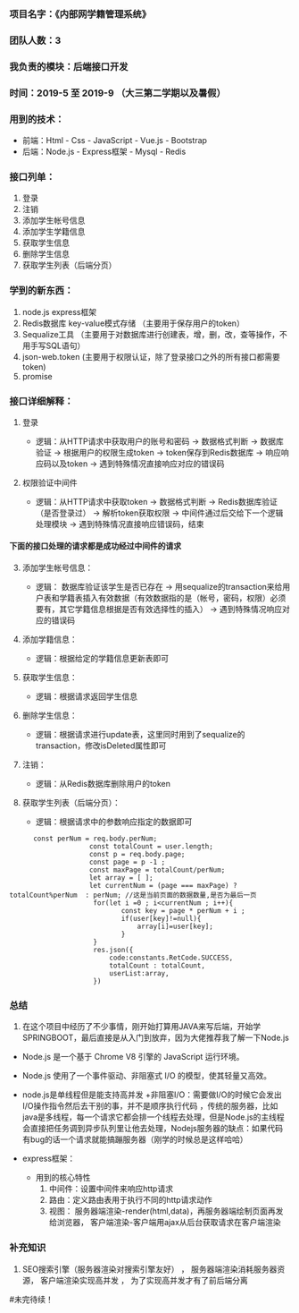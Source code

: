 ### 项目名字：《内部网学籍管理系统》 
### 团队人数：3
### 我负责的模块：后端接口开发
### 时间：2019-5 至 2019-9 （大三第二学期以及暑假）
### 用到的技术： 
+ 前端：Html - Css - JavaScript - Vue.js - Bootstrap
+ 后端：Node.js - Express框架 - Mysql - Redis

### 接口列单：
1. 登录
2. 注销
3. 添加学生帐号信息
4. 添加学生学籍信息
5. 获取学生信息
6. 删除学生信息
7. 获取学生列表（后端分页）

### 学到的新东西：
1. node.js express框架
2. Redis数据库 key-value模式存储 （主要用于保存用户的token）
3. Sequalize工具  （主要用于对数据库进行创建表，增，删，改，查等操作，不用手写SQL语句）
4. json-web.token (主要用于权限认证，除了登录接口之外的所有接口都需要token)
5. promise

### 接口详细解释：
1. 登录
    + 逻辑：从HTTP请求中获取用户的账号和密码 -> 数据格式判断 -> 数据库验证 -> 根据用户的权限生成token -> token保存到Redis数据库 -> 响应响应码以及token -> 遇到特殊情况直接响应对应的错误码

2. 权限验证中间件
    + 逻辑：从HTTP请求中获取token -> 数据格式判断 -> Redis数据库验证（是否登录过） -> 解析token获取权限 -> 中间件通过后交给下一个逻辑处理模块 -> 遇到特殊情况直接响应错误码，结束

#### 下面的接口处理的请求都是成功经过中间件的请求
3. 添加学生帐号信息：
    + 逻辑： 数据库验证该学生是否已存在  -> 用sequalize的transaction来给用户表和学籍表插入有效数据（有效数据指的是（帐号，密码，权限）必须要有，其它学籍信息根据是否有效选择性的插入）  -> 遇到特殊情况响应对应的错误码

4. 添加学籍信息：
    + 逻辑：根据给定的学籍信息更新表即可

5. 获取学生信息：
    + 逻辑：根据请求返回学生信息

6. 删除学生信息：
    + 逻辑：根据请求进行update表，这里同时用到了sequalize的transaction，修改isDeleted属性即可
 
7. 注销：
    + 逻辑：从Redis数据库删除用户的token

7. 获取学生列表（后端分页）：
    + 逻辑：根据请求中的参数响应指定的数据即可
```
      const perNum = req.body.perNum;
                    const totalCount = user.length;
                    const p = req.body.page;
                    const page = p -1 ;
                    const maxPage = totalCount/perNum;
                    let array = [ ];
                    let currentNum = (page === maxPage) ? totalCount%perNum  : perNum; //这是当前页面的数据数量,是否为最后一页
                     for(let i =0 ; i<currentNum ; i++){
                            const key = page * perNum + i ;
                            if(user[key]!=null){
                                array[i]=user[key];
                            }
                     }
                     res.json({
                         code:constants.RetCode.SUCCESS,
                         totalCount : totalCount,
                         userList:array,
                     })

```

### 总结
1. 在这个项目中经历了不少事情，刚开始打算用JAVA来写后端，开始学SPRINGBOOT，最后直接是从入门到放弃，因为大佬推荐我了解一下Node.js
+ Node.js 是一个基于 Chrome V8 引擎的 JavaScript 运行环境。 
+ Node.js 使用了一个事件驱动、非阻塞式 I/O 的模型，使其轻量又高效。
+ node.js是单线程但是能支持高并发
    +非阻塞I/O：需要做I/O的时候它会发出I/O操作指令然后去干别的事，并不是顺序执行代码
    ，传统的服务器，比如java是多线程，每一个请求它都会排一个线程去处理，但是Node.js的主线程会直接把任务调到异步队列里让他去处理，Nodejs服务器的缺点：如果代码有bug的话一个请求就能搞蹦服务器（刚学的时候总是这样哈哈）

+ express框架： 
    + 用到的核心特性
        1. 中间件：设置中间件来响应http请求
        2. 路由：定义路由表用于执行不同的http请求动作
        3. 视图： 服务器端渲染-render(html,data)，再服务器端绘制页面再发给浏览器， 客户端渲染-客户端用ajax从后台获取请求在客户端渲染


 ### 补充知识
1.    SEO搜索引擎（服务器渲染对搜索引擎友好） ， 服务器端渲染消耗服务器资源， 客户端渲染实现高并发 ， 为了实现高并发才有了前后端分离

#未完待续！ 
